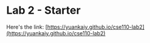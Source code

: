 # Lab 2 - Starter

Here's the link: [https://yuankaiy.github.io/cse110-lab2](https://yuankaiy.github.io/cse110-lab2)
